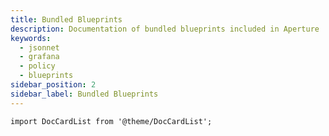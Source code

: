 ```yaml
---
title: Bundled Blueprints
description: Documentation of bundled blueprints included in Aperture
keywords:
  - jsonnet
  - grafana
  - policy
  - blueprints
sidebar_position: 2
sidebar_label: Bundled Blueprints
---
```


```mdx-code-block
import DocCardList from '@theme/DocCardList';
```

<DocCardList />
